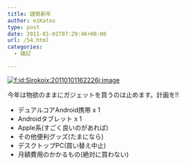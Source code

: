 ```yaml
---
title: 謹賀新年
author: eiKatou
type: post
date: 2011-01-01T07:29:46+00:00
url: /54.html
categories:
  - 雑記

---
```

<div class="section">
  <p>
    <a href="http://f.hatena.ne.jp/Sirokoix/20110101162226" class="hatena-fotolife" target="_blank"><img src="http://cdn-ak.f.st-hatena.com/images/fotolife/S/Sirokoix/20110101/20110101162226.jpg" alt="f:id:Sirokoix:20110101162226j:image" title="f:id:Sirokoix:20110101162226j:image" class="hatena-fotolife" /></a>
  </p>
  
  <p>
    今年は物欲のままにガジェットを買うのは止めます。計画を!!
  </p>
  
  <ul>
    <li>
      デュアルコアAndroid携帯 x 1
    </li>
    <li>
      Androidタブレット x 1
    </li>
    <li>
      Apple系(すごく良いのがあれば)
    </li>
    <li>
      その他便利グッズ(たまになら)
    </li>
    <li>
      デスクトップPC(買い替え中止)
    </li>
    <li>
      月額費用のかかるもの(絶対に買わない)
    </li>
  </ul>
</div>
